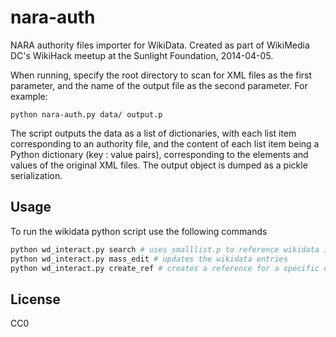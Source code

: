 nara-auth
=========

NARA authority files importer for WikiData. Created as part of WikiMedia DC's WikiHack 
meetup at the Sunlight Foundation, 2014-04-05.

When running, specify the root directory to scan for XML files as the first parameter,
and the name of the output file as the second parameter. For example:

	python nara-auth.py data/ output.p
	
The script outputs the data as a list of dictionaries, with each list item corresponding 
to an authority file, and the content of each list item being a Python dictionary (key : 
value pairs), corresponding to the elements and values of the original XML files. The 
output object is dumped as a pickle serialization.


Usage
-----
To run the wikidata python script use the following commands

```bash
python wd_interact.py search # uses smalllist.p to reference wikidata ids to nara org ids
python wd_interact.py mass_edit # updates the wikidata entries
python wd_interact.py create_ref # creates a reference for a specific claim for a specific wikidata item
```

License
----
CC0
